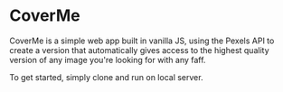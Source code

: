 # CoverMe

CoverMe is a simple web app built in vanilla JS, using the Pexels API to create a version that automatically gives access to the 
highest quality version of any image you're looking for with any faff.

To get started, simply clone and run on local server.

